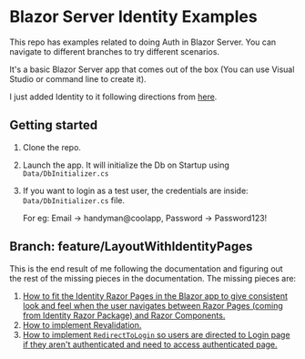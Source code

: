 # Blazor Server Identity Examples
This repo has examples related to doing Auth in Blazor Server.
You can navigate to different branches to try different scenarios.

It's a basic Blazor Server app that comes out of the box (You can use Visual Studio or command line to create it).

I just added Identity to it following directions from [here](https://learn.microsoft.com/en-us/aspnet/core/security/authentication/scaffold-identity?view=aspnetcore-7.0&tabs=visual-studio#scaffold-identity-into-a-blazor-server-project).

## Getting started
1. Clone the repo.
2. Launch the app. It will initialize the Db on Startup using `Data/DbInitializer.cs`
4. If you want to login as a test user, the credentials are inside: `Data/DbInitializer.cs` file. 
   
   For eg: Email -> handyman@coolapp, Password -> Password123!
   
## Branch: feature/LayoutWithIdentityPages
This is the end result of me following the documentation and figuring out the rest of the missing pieces in the documentation. 
The missing pieces are:
  1. [How to fit the Identity Razor Pages in the Blazor app to give consistent look and feel when the user navigates between Razor Pages (coming from Identity Razor Package) and Razor Components.](https://github.com/dotnet/aspnetcore/issues/45174#issuecomment-1325657322)
  2. [How to implement Revalidation.](https://github.com/dotnet/aspnetcore/issues/45174#issuecomment-1332517355)
  3. [How to implement `RedirectToLogin` so users are directed to Login page if they aren't authenticated and need to access authenticated page.](https://github.com/dotnet/aspnetcore/issues/45174#issuecomment-1346978198)
